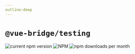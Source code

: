 ```yaml
---
outline:deep
---
```

# `@vue-bridge/testing`

![current npm version](https://img.shields.io/npm/v/@vue-bridge/testing) ![NPM](https://img.shields.io/npm/l/@vue-bridge/testing) ![npm downloads per month](https://img.shields.io/npm/dm/@vue-bridge/testing)
